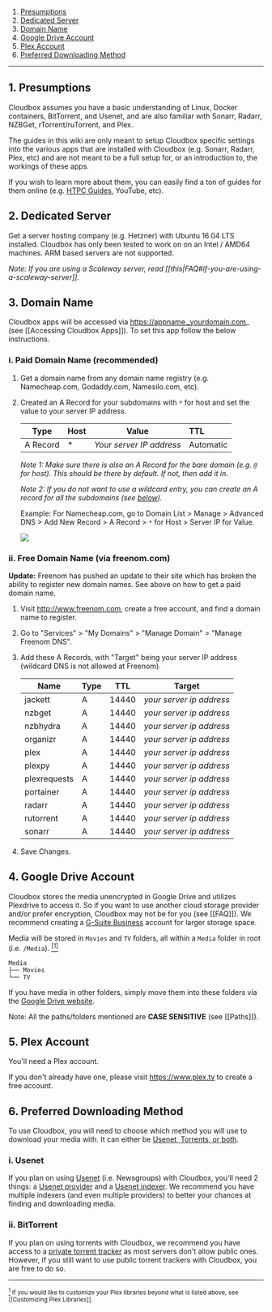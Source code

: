 <!-- TOC depthFrom:1 depthTo:6 withLinks:1 updateOnSave:0 orderedList:1 -->

1. [Presumptions](#1-presumptions)
2. [Dedicated Server](#2-dedicated-server)
3. [Domain Name](#3-domain-name)
4. [Google Drive Account](#4-google-drive-account)
5. [Plex Account](#5-plex-account)
6. [Preferred Downloading Method](#6-preferred-downloading-method)

<!-- /TOC -->
---

## 1. Presumptions

Cloudbox assumes you have a basic understanding of Linux, Docker containers, BitTorrent, and Usenet, and are also familiar with Sonarr, Radarr, NZBGet, rTorrent/ruTorrent, and Plex. 

The guides in this wiki are only meant to setup Cloudbox specific settings into the various apps that are installed with Cloudbox (e.g. Sonarr, Radarr, Plex, etc) and are not meant to be a full setup for, or an introduction to, the workings of these apps. 

If you wish to learn more about them, you can easily find a ton of guides for them online (e.g. [HTPC Guides](https://www.htpcguides.com), YouTube, etc). 


## 2. Dedicated Server

Get a server hosting company (e.g. Hetzner) with Ubuntu 16.04 LTS installed. Cloudbox has only been tested to work on on an Intel / AMD64 machines. ARM based servers are not supported.


_Note: If you are using a Scaleway server, read [[this|FAQ#if-you-are-using-a-scaleway-server]]._

## 3. Domain Name

Cloudbox apps will be accessed via https://appname._yourdomain.com_ (see [[Accessing Cloudbox Apps]]). To set this app follow the below instructions.

### i. Paid Domain Name (recommended)
1. Get a domain name from any domain name registry (e.g. Namecheap.com, Godaddy.com, Namesilo.com, etc).
2. Created an A Record for your subdomains with `*` for host and set the value to your server IP address.

   | **Type** | **Host** | **Value**                | **TTL**   |
   | -------- |:-------- | ------------------------ |:--------- |
   | A Record | *        | _Your server IP address_ | Automatic |

   _Note 1: Make sure there is also an A Record for the bare domain (e.g. `@` for host). This should be there by default. If not, then add it in._

   _Note 2: If you do not want to use a wildcard entry, you can create an A record for all the subdomains (see [below](Prerequisites#ii-free-domain-name-via-freenomcom))._
    
   Example: For Namecheap.com, go to Domain List > Manage > Advanced DNS > Add New Record > A Record > `*` for Host > Server IP for Value.

   ![](http://i.imgur.com/I7h5jSs.png)

### ii. Free Domain Name (via freenom.com)

**Update:** Freenom has pushed an update to their site which has broken the ability to register new domain names. See above on how to get a paid domain name. 

1. Visit http://www.freenom.com, create a free account, and find a domain name to register.
2. Go to "Services" > "My Domains" > "Manage Domain" > "Manage Freenom DNS".
3. Add these A Records, with "Target" being your server IP address (wildcard DNS is not allowed at Freenom).

    |   **Name**   | **Type** | **TTL** |        **Target**        |
    | ------------ | -------- | ------- | ------------------------ |
    | jackett      | A        | 14440   | _your server ip address_ |
    | nzbget       | A        | 14440   | _your server ip address_ |
    | nzbhydra     | A        | 14440   | _your server ip address_ |
    | organizr     | A        | 14440   | _your server ip address_ |
    | plex         | A        | 14440   | _your server ip address_ |
    | plexpy       | A        | 14440   | _your server ip address_ |
    | plexrequests | A        | 14440   | _your server ip address_ |
    | portainer    | A        | 14440   | _your server ip address_ |
    | radarr       | A        | 14440   | _your server ip address_ |
    | rutorrent    | A        | 14440   | _your server ip address_ |
    | sonarr       | A        | 14440   | _your server ip address_ |




4. Save Changes.

## 4. Google Drive Account

Cloudbox stores the media unencrypted in Google Drive and utilizes Plexdrive to access it. So if you want to use another cloud storage provider and/or prefer encryption, Cloudbox may not be for you (see [[FAQ]]). We recommend creating a [G-Suite Business](https://gsuite.google.com/pricing.html) account for larger storage space.

Media will be stored in `Movies` and `TV` folders, all within a `Media` folder in root (i.e. `/Media`). <a href="#note1" id="note1ref"><sup>[1]</sup></a>  


   ```
   Media
   ├── Movies
   └── TV
   ```

If you have media in other folders, simply move them into these folders via the [Google Drive website](https://www.google.com/drive/).

Note: All the paths/folders mentioned are **CASE SENSITIVE** (see  [[Paths]]). 


## 5. Plex Account

You'll need a Plex account. 

If you don't already have one, please visit https://www.plex.tv to create a free account.



## 6. Preferred Downloading Method

To use Cloudbox, you will need to choose which method you will use to download your media with. It can either be [Usenet, Torrents, or both](https://www.htpcguides.com/comparing-usenet-vs-torrents/). 

### i. Usenet

If you plan on using [Usenet](https://www.reddit.com/r/usenet/wiki/faq#wiki_usenet_faq) (i.e. Newsgroups) with Cloudbox, you'll need 2 things: a [Usenet provider](https://www.reddit.com/r/usenet/wiki/providers) and a [Usenet indexer](https://www.reddit.com/r/usenet/wiki/indexers). We recommend you have multiple indexers (and even multiple providers) to better your chances at finding and downloading media. 


### ii. BitTorrent

If you plan on using torrents with Cloudbox, we recommend you have access to a [private torrent tracker](https://www.reddit.com/r/trackers/wiki/getting_into_private_trackers) as most servers don't allow public ones. However, if you still want to use public torrent trackers with Cloudbox, you are free to do so. 



---


 <sub> <a id="note1" href="#note1ref"><sup>1</sup></a> If you would like to customize your Plex libraries beyond what is listed above, see [[Customizing Plex Libraries]].</sub>